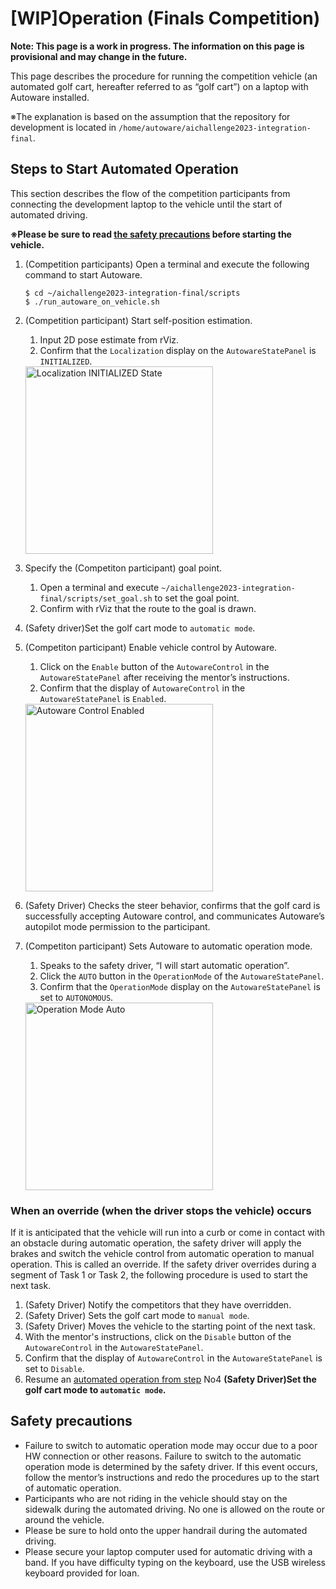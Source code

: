 # [WIP]Operation (Finals Competition)

**Note: This page is a work in progress. The information on this page is provisional and may change in the future.**

This page describes the procedure for running the competition vehicle (an automated golf cart, hereafter referred to as “golf cart”) on a laptop with Autoware installed.

※The explanation is based on the assumption that the repository for development is located in `/home/autoware/aichallenge2023-integration-final`.


## Steps to Start Automated Operation

This section describes the flow of the competition participants from connecting the development laptop to the vehicle until the start of automated driving.

**※Please be sure to read [the safety precautions](#Safety-precautions) before starting the vehicle.**

1. (Competition participants) Open a terminal and execute the following command to start Autoware.
    ```
    $ cd ~/aichallenge2023-integration-final/scripts
    $ ./run_autoware_on_vehicle.sh
    ```

2. (Competition participant) Start self-position estimation.
   1. Input 2D pose estimate from rViz.
   2. Confirm that the `Localization` display on the `AutowareStatePanel` is `INITIALIZED`.
   <img src="../../images/operation/loc_initialized.png" alt="Localization INITIALIZED State" width="300">

3. Specify the (Competiton participant) goal point.
   1. Open a terminal and execute `~/aichallenge2023-integration-final/scripts/set_goal.sh` to set the goal point.
   2. Confirm with rViz that the route to the goal is drawn.

4. (Safety driver)Set the golf cart mode to `automatic mode`.

5. (Competiton participant) Enable vehicle control by Autoware.
   1. Click on the `Enable` button of the `AutowareControl` in the `AutowareStatePanel` after receiving the mentor’s instructions.
   2. Confirm that the display of `AutowareControl` in the `AutowareStatePanel` is `Enabled`.
   <img src="../../images/operation/autoware_control_enabled.png" alt="Autoware Control Enabled" width="300">

6. (Safety Driver) Checks the steer behavior, confirms that the golf card is successfully accepting Autoware control, and communicates Autoware’s autopilot mode permission to the participant.

7. (Competiton participant) Sets Autoware to automatic operation mode.
   1. Speaks to the safety driver, “I will start automatic operation”.
   2. Click the `AUTO` button in the `OperationMode` of the `AutowareStatePanel`.
   3. Confirm that the `OperationMode` display on the `AutowareStatePanel` is set to `AUTONOMOUS`.
   <img src="../../images/operation/operation_mode_auto.png" alt="Operation Mode Auto" width="300">

### When an override (when the driver stops the vehicle) occurs

If it is anticipated that the vehicle will run into a curb or come in contact with an obstacle during automatic operation, the safety driver will apply the brakes and switch the vehicle control from automatic operation to manual operation. This is called an override. 
If the safety driver overrides during a segment of Task 1 or Task 2, the following procedure is used to start the next task.
1. (Safety Driver) Notify the competitors that they have overridden.
2. (Safety Driver) Sets the golf cart mode to `manual mode`.
3. (Safety Driver) Moves the vehicle to the starting point of the next task.
4. With the mentor's instructions, click on the `Disable` button of the `AutowareControl` in the `AutowareStatePanel`.
5. Confirm that the display of `AutowareControl` in the `AutowareStatePanel` is set to `Disable`.
6. Resume an [automated operation from step](#steps-to-start-automated-operation) No4 **(Safety Driver)Set the golf cart mode to `automatic mode`.**

## Safety precautions

- Failure to switch to automatic operation mode may occur due to a poor HW connection or other reasons. Failure to switch to the automatic operation mode is determined by the safety driver. If this event occurs, follow the mentor’s instructions and redo the procedures up to the start of automatic operation.
- Participants who are not riding in the vehicle should stay on the sidewalk during the automated driving. No one is allowed on the route or around the vehicle.
- Please be sure to hold onto the upper handrail during the automated driving.
- Please secure your laptop computer used for automatic driving with a band. If you have difficulty typing on the keyboard, use the USB wireless keyboard provided for loan.